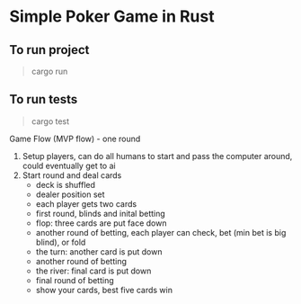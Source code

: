 # Simple Poker Game in Rust

## To run project
> cargo run

## To run tests
> cargo test

Game Flow (MVP flow) - one round
1. Setup players, can do all humans to start and pass the computer around, could eventually get to ai
2. Start round and deal cards
    * deck is shuffled
    * dealer position set
    * each player gets two cards
    * first round, blinds and inital betting
    * flop: three cards are put face down
    * another round of betting, each player can check, bet (min bet is big blind), or fold
    * the turn: another card is put down
    * another round of betting
    * the river: final card is put down
    * final round of betting
    * show your cards, best five cards win
